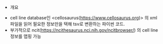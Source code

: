 * 개요
- cell line database인 <cellosaurus(https://www.cellosaurus.org)> 의 xml 파일을 읽어 필요한 정보만을 택해 tsv로 변환하는 파이썬 코드.
- 부가적으로 ncit(https://ncithesaurus.nci.nih.gov/ncitbrowser/) 의 cell line 정보를 맵핑 가능

